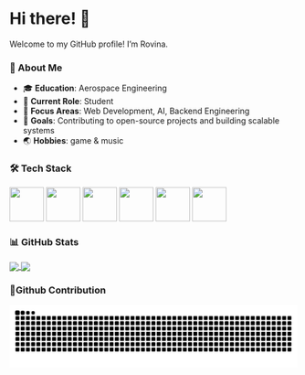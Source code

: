 # Hi there! 👋  
Welcome to my GitHub profile! I’m Rovina.

### 🌟 About Me  
- 🎓 **Education**: Aerospace Engineering 
- 💼 **Current Role**: Student 
- 🚀 **Focus Areas**: Web Development, AI, Backend Engineering
- 🎯 **Goals**: Contributing to open-source projects and building scalable systems
- 🌏 **Hobbies**: game & music 

### 🛠️ Tech Stack  
<p>
  <img src="https://cdn.jsdelivr.net/gh/devicons/devicon@latest/icons/c/c-original.svg" width="60" height="60"/>
  <img src="https://cdn.jsdelivr.net/gh/devicons/devicon@latest/icons/cplusplus/cplusplus-original.svg" width="60" height="60"/>
  <img src="https://cdn.jsdelivr.net/gh/devicons/devicon@latest/icons/embeddedc/embeddedc-original-wordmark.svg" width="60" height="60"/>
  <img src="https://cdn.jsdelivr.net/gh/devicons/devicon@latest/icons/linux/linux-original.svg" width="60" height="60"/>
  <img src="https://cdn.jsdelivr.net/gh/devicons/devicon@latest/icons/python/python-original.svg" width="60" height="60"/>
  <img src="https://cdn.jsdelivr.net/gh/devicons/devicon@latest/icons/lua/lua-original.svg" width="60" height="60"/>
</p>


### 📊 GitHub Stats  

<a href="https://github.com/Robinsssson/github-readme-stats">
  <img height=200 align="center" src="https://github-readme-stats.vercel.app/api?username=Robinsssson&card_width=400" />
</a>
<a href="https://github.com/Robinsssson/convoychat">
  <img height=200 align="center" src="https://github-readme-stats.vercel.app/api/top-langs?username=Robinsssson&layout=compact&langs_count=8&card_width=400" />
</a>

### 🐍Github Contribution
![贡献蛇形图](https://github.com/Robinsssson/Robinsssson/blob/output/github-contribution-grid-snake.svg)


